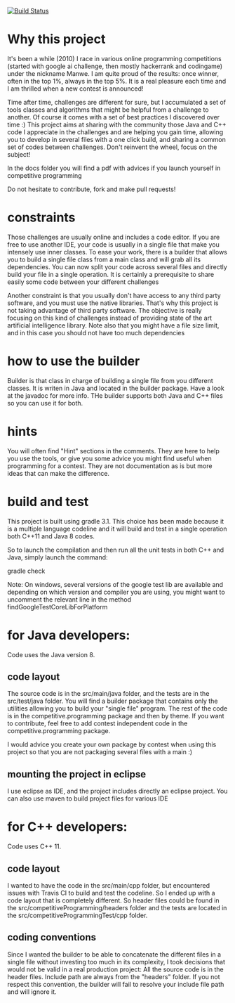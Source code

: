 [![Build Status](https://travis-ci.org/Manwe56/competitive-programming.svg?branch=master)](https://travis-ci.org/Manwe56/competitive-programming)

# Why this project

It's been a while (2010) I race in various online programming competitions (started with google ai challenge, then mostly hackerrank and codingame) under the nickname Manwe. I am quite proud of the results: once winner, often in the top 1%, always in the top 5%. 
It is a real pleasure each time and I am thrilled when a new contest is announced! 

Time after time, challenges are different for sure, but I accumulated a set of tools classes and algorithms that might be helpful from a challenge to another. Of course it comes with a set of best practices I discovered over time :)
This project aims at sharing with the community those Java and C++ code I appreciate in the challenges and are helping you gain time, allowing you to develop in several files with a one click build, and sharing a common set of codes between challenges. Don't reinvent the wheel, focus on the subject!

In the docs folder you will find a pdf with advices if you launch yourself in competitive programming

Do not hesitate to contribute, fork and make pull requests!

# constraints

Those challenges are usually online and includes a code editor. If you are free to use another IDE, your code is usually in a single file that make you intensely use inner classes. To ease your work, there is a builder that allows you to build a single file class from a main class and will grab all its dependencies. You can now split your code across several files and directly build your file in a single operation. It is certainly a prerequisite to share easily some code between your different challenges

Another constraint is that you usually don't have access to any third party software, and you must use the native libraries. That's why this project is not taking advantage of third party software. The objective is really focusing on this kind of challenges instead of providing state of the art artificial intelligence library. Note also that you might have a file size limit, and in this case you should not have too much dependencies

# how to use the builder

Builder is that class in charge of building a single file from you different classes. It is writen in Java and located in the builder package. Have a look at the javadoc for more info.
THe builder supports both Java and C++ files so you can use it for both.

# hints

You will often find "Hint" sections in the comments. They are here to help you use the tools, or give you some advice you might find useful when programming for a contest. They are not documentation as is but more ideas that can make the difference.

# build and test

This project is built using gradle 3.1. This choice has been made because it is a multiple language codeline and it will build and test in a single operation both C++11 and Java 8 codes.

So to launch the compilation and then run all the unit tests in both C++ and Java, simply launch the command:

gradle check

Note: On windows, several versions of the google test lib are available and depending on which version and compiler you are using, you might want to uncomment the relevant line in the method findGoogleTestCoreLibForPlatform

# for Java developers:

Code uses the Java version 8.

## code layout

The source code is in the src/main/java folder, and the tests are in the src/test/java folder.
You will find a builder package that contains only the utilities allowing you to build your "single file" program.
The rest of the code is in the competitive.programming package and then by theme.
If you want to contribute, feel free to add contest independent code in the competitive.programming package.

I would advice you create your own package by contest when using this project so that you are not packaging several files with a main :)

## mounting the project in eclipse

I use eclipse as IDE, and the project includes directly an eclipse project.
You can also use maven to build project files for various IDE

# for C++ developers:

Code uses C++ 11.

## code layout

I wanted to have the code in the src/main/cpp folder, but encountered issues with Travis CI to build and test the codeline. So I ended up with a code layout that is completely different.
So header files could be found in the src/competitiveProgramming/headers folder and the tests are located in the src/competitiveProgrammingTest/cpp folder.

## coding conventions

Since I wanted the builder to be able to concatenate the different files in a single file without investing too much in its complexity, I took decisions that would not be valid in a real production project:
All the source code is in the header files. Include path are always from the "headers" folder. If you not respect this convention, the builder will fail to resolve your include file path and will ignore it.

